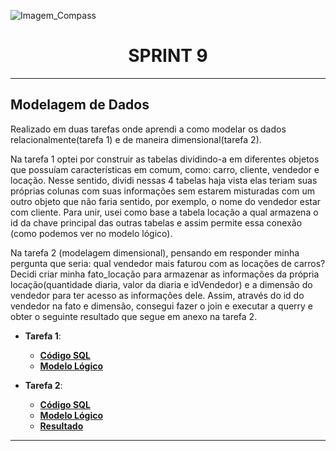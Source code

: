![Imagem_Compass](https://s3.sa-east-1.amazonaws.com/remotar-assets-prod/company-profile-covers/cl7god9gt00lx04wg4p2a93zt.jpg)

<div align="center">
  <h1>SPRINT 9</h1>
</div>
<hr>

## Modelagem de Dados

<p>Realizado em duas tarefas onde aprendi a como modelar os dados relacionalmente(tarefa 1) e de maneira dimensional(tarefa 2).</p>
<p>
Na tarefa 1 optei por construir as tabelas dividindo-a em diferentes objetos que possuíam características em comum, como: carro, cliente, vendedor e locação. Nesse sentido, dividi nessas 4 tabelas haja vista elas teriam suas próprias colunas com suas informações sem estarem misturadas com um outro objeto que não faria sentido, por exemplo, o nome do vendedor estar com cliente. Para unir, usei como base a tabela locação a qual armazena o id da chave principal das outras tabelas e assim permite essa conexão (como podemos ver no modelo lógico).
</p>
<p>
Na tarefa 2 (modelagem dimensional), pensando em responder minha pergunta que seria: qual vendedor mais faturou com as locações de carros? Decidi criar minha fato_locação para armazenar as informações da própria locação(quantidade diaria, valor da diaria e idVendedor) e a dimensão do vendedor para ter acesso as informações dele. Assim, através do id do vendedor na fato e dimensão, consegui fazer o join e executar a querry e obter o seguinte resultado que segue em anexo na tarefa 2.
</p> 

* **Tarefa 1**:
  * [__Código SQL__](https://github.com/brunnope/Repo_Compass/blob/main/Sprint9/modelagemDados/tarefa1/Script.sql)
  * [__Modelo Lógico__](https://github.com/brunnope/Repo_Compass/blob/main/Sprint9/modelagemDados/tarefa1/diagramaLogico.png)

* **Tarefa 2**:
  * [__Código SQL__](https://github.com/brunnope/Repo_Compass/blob/main/Sprint9/modelagemDados/tarefa2/Script-1.sql)
  * [__Modelo Lógico__](https://github.com/brunnope/Repo_Compass/blob/main/Sprint9/modelagemDados/tarefa2/diagramaLogico.png)
  * [__Resultado__](https://github.com/brunnope/Repo_Compass/blob/main/Sprint9/modelagemDados/tarefa2/saida.png)

<hr>